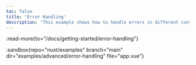 ```yaml
---
toc: false
title: 'Error Handling'
description: 'This example shows how to handle errors in different contexts: pages, plugins, components and middleware.'
---
```


:read-more{to="/docs/getting-started/error-handling"}

:sandbox{repo="nuxt/examples" branch="main" dir="examples/advanced/error-handling" file="app.vue"}
